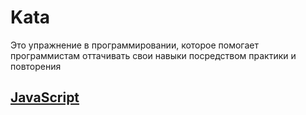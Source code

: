 # Kata
Это упражнение в программировании, которое помогает программистам оттачивать свои навыки посредством практики и повторения
## [JavaScript](https://github.com/NorthArea/kata/tree/main/JavaScript)
